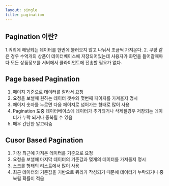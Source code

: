 ```yaml
---
layout: single
title: pagination
---
```



## Pagination 이란?

1.쿼리에 해당되는 데이터를 한번에 불러오지 않고 나눠서 조금씩 가져온다.
2. 쿠팡 같은 경우 수억개의 상품이 데이터베이스에 저장되어있는데 사용자가 화면을 들어갈때마다 모든 상품정보를 서버에서 클라이언트에 전송할 필요가 없다.


## Page based Pagination

1. 페이지 기준으로 데이터를 잘라서 요청 
2. 요청을 보낼때 원하는 데이터 갯수와 몇번째 페이지를 가져올지 명시
3. 페이지 숫자를 누르면 다음 페이지로 넘어가는 형태로 많이 사용
4. Pagination 도중 데이터베이스에 데이터가 추가되거나 삭제될경우 저장되는 데이터가 누락 되거나 중복될 수 있음
5. 매우 간단한 알고리즘

##  Cusor Based Pagination

1. 가장 최근에 가져온 데이터를 기준으로 요청
2. 요청을 보낼때 마지막 데이터의 기준값과 몇개의 데이터를 가져올지 명시
3. 스크롤 형태의 리스트에서 많이 사용
4. 최근 데이터의 기준값을 기반으로 쿼리가 작성되기 때문에 데이터가 누락되거나 중복될 확률이 적음
